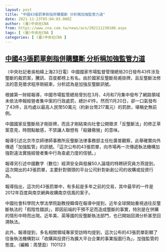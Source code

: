 ```yaml
---
layout: post
title: "中國43張罰單劍指併購壟斷 分析稱加強監管力道"
date: 2021-11-23T05:04:03.000Z
author: (臺)中央社CNA
from: https://www.cna.com.tw/news/acn/202111230108.aspx
tags: [ (臺)中央社CNA ]
categories: [ (臺)中央社CNA ]
---
```

<!--1637643843000-->
[中國43張罰單劍指併購壟斷 分析稱加強監管力道](https://www.cna.com.tw/news/acn/202111230108.aspx)
------

<div>
<div></div><div><p>（中央社記者吳柏緯上海23日電）中國國家市場監督管理總局20日發布43件涉及壟斷的裁罰案，騰訊、百度都榜上有名。由於國家反壟斷局甫掛牌，且反壟斷法修法的意見徵求程序剛結束，分析認為是加強反壟斷訊號。</p><p>根據第一財經報導，中國市場監管總局曾別在3月、4月和7月集中發布了網路領域未依法申報經營者集中案的行政處罰，總計41件。然而11月20日，卻一口氣發布了43件，且均處以最高人民幣50萬元（約新台幣217萬元）的罰款，堪稱史無前例。</p><p>中國國家反壟斷局才剛掛牌，而且才剛結束向社會公開徵求「反壟斷法」的修正草案意見，時間點敏感，不禁讓人聯想有「殺雞儆猴」的意味。</p><p>報導引述北京市京師律師事務所反壟斷法律事務部主任杜廣普觀察，此舉確實向外傳遞「加強監管」的訊號。「這次公布的43張罰單，向市場再一次傳遞執法機構加強對違法實施經營者集中行為查處力度的信號。」</p><p>報導另引述中國數字（數位）經濟安全與發展50人論壇的特聘研究員方燕提到，這次開出的43張罰單，主要針對領頭的平台公司針對新創公司的收購或投資行為。</p><p>報導指出，這次的43張罰單中，有多起是多年之前的交易，其中最早的一件是2012年百度與南京網典收購南京信風的案子。</p><p>中國社會科學院大學法學院副教授韓偉在報導中提到，近年全球開始重視過往反壟斷執法的「假陰性錯誤」，即因前端的干預不足而造成壟斷的事實，特別是在併購的情形中時而出現。近年美、英等國的反壟斷執法部門，也已開始回溯分析甚至回溯執法。</p><p>此外，報導提到，多名相關領域專家受訪時均提到，這次公布的43張罰單彰顯了往後執法機構對以「收購與投資行為擴大平台企業的事業版圖行為」，加強監管的態度。（編輯：周慧盈）1101123</p></div>
</div>
